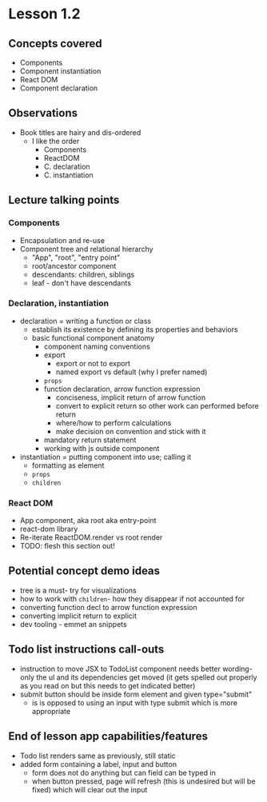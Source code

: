 # Lesson 1.2

## Concepts covered

- Components
- Component instantiation
- React DOM
- Component declaration

## Observations

- Book titles are hairy and dis-ordered
  - I like the order
    - Components
    - ReactDOM
    - C. declaration
    - C. instantiation

## Lecture talking points

### Components

- Encapsulation and re-use
- Component tree and relational hierarchy
  - "App", "root", "entry point"
  - root/ancestor component
  - descendants: children, siblings
  - leaf - don't have descendants

### Declaration, instantiation

- declaration = writing a function or class
  - establish its existence by defining its properties and behaviors
  - basic functional component anatomy
    - component naming conventions
    - export
      - export or not to export
      - named export vs default (why I prefer named)
    - `props`
    - function declaration, arrow function expression
      - conciseness, implicit return of arrow function
      - convert to explicit return so other work can performed before return
      - where/how to perform calculations
      - make decision on convention and stick with it
    - mandatory return statement
    - working with js outside component
- instantiation = putting component into use; calling it
  - formatting as element
  - `props`
  - `children`
  
### React DOM

- App component, aka root aka entry-point
- react-dom library
- Re-iterate ReactDOM.render vs root render
- TODO: flesh this section out!

## Potential concept demo ideas

- tree is a must- try for visualizations
- how to work with `children`- how they disappear if not accounted for
- converting function decl to arrow function expression
- converting implicit return to explicit
- dev tooling - emmet an snippets

## Todo list instructions call-outs

- instruction to move JSX to TodoList component needs better wording- only the ul and its dependencies get moved (it gets spelled out properly as you read on but this needs to get indicated better)
- submit button should be inside form element and given type="submit"
  - is is opposed to using an input with type submit which is more appropriate

## End of lesson app capabilities/features

- Todo list renders same as previously, still static
- added form containing a label, input and button
  - form does not do anything but can field can be typed in
  - when button pressed, page will refresh (this is undesired but will be fixed) which will clear out the input

